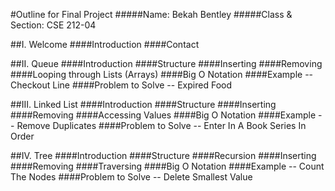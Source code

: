#Outline for Final Project
#####Name: Bekah Bentley
#####Class & Section: CSE 212-04

##I. Welcome
####Introduction
####Contact

##II. Queue
####Introduction
####Structure
####Inserting
####Removing
####Looping through Lists (Arrays)
####Big O Notation
####Example -- Checkout Line
####Problem to Solve -- Expired Food

##III. Linked List
####Introduction
####Structure
####Inserting
####Removing
####Accessing Values
####Big O Notation
####Example -- Remove Duplicates
####Problem to Solve -- Enter In A Book Series In Order 

##IV. Tree
####Introduction
####Structure
####Recursion
####Inserting
####Removing
####Traversing
####Big O Notation
####Example -- Count The Nodes
####Problem to Solve -- Delete Smallest Value
